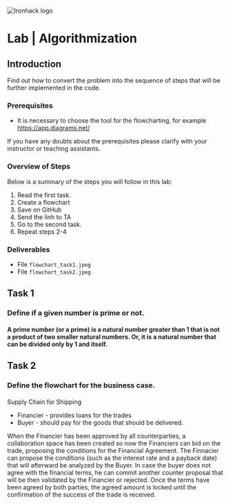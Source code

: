 
![Ironhack logo](https://i.imgur.com/1QgrNNw.png)

# Lab | Algorithmization

## Introduction

Find out how to convert the problem into the sequence of steps that will be further implemented in the code.

### Prerequisites

* It is necessary to choose the tool for the flowcharting, for example https://app.diagrams.net/

If you have any doubts about the prerequisites please clarify with your instructor or teaching assistants.

### Overview of Steps

Below is a summary of the steps you will follow in this lab:

1. Read the first task.
2. Create a flowchart
3. Save on GitHub
4. Send the linh to TA
5. Go to the second task.
6. Repeat steps 2-4


### Deliverables

* File `flowchart_task1.jpeg` 
* File `flowchart_task2.jpeg` 

## Task 1


### Define if a given number is prime or not.
#### A prime number (or a prime) is a natural number greater than 1 that is not a product of two smaller natural numbers. Or, it is a natural number that can be divided only by 1 and itself.

## Task 2
### Define the flowchart for the business case.
#### 
Supply Chain for Shipping 
* Financier - provides loans for the trades
* Buyer - should pay for the goods that should be delivered.

When the Financier has been approved by all counterparties, a collaboration space has been created so now the Financiers can bid on the trade, proposing the conditions for the Financial Agreement. 
The Finnacier can propose the conditions (such as the interest rate and a payback date) that will afterward be analyzed by the Buyer. In case the buyer does not agree with the financial terms, 
he can commit another counter proposal that will be then validated by the Financier or rejected.
Once the terms have been agreed by both parties, the agreed amount is locked until the confirmation of the success of the trade is received. 
